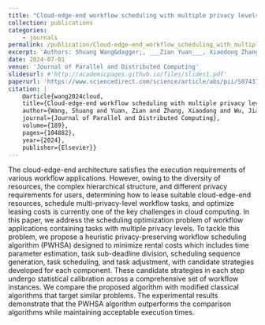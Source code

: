 ```yaml
---
title: "Cloud-edge-end workflow scheduling with multiple privacy levels"
collection: publications
categories: 
    - journals
permalink: /publication/Cloud-edge-end_workflow_scheduling_with_multiple_privacy_levels
excerpt: 'Authors: Shuang Wang&dagger;, ___Zian Yuan___, Xiaodong Zhang, Jiawen Wu, Yamin Wang'
date: 2024-07-01
venue: 'Journal of Parallel and Distributed Computing'
slidesurl: #'http://academicpages.github.io/files/slides1.pdf'
paperurl: 'https://www.sciencedirect.com/science/article/abs/pii/S0743731524000467'
citation: |
    @article{wang2024cloud,
    title={Cloud-edge-end workflow scheduling with multiple privacy levels},
    author={Wang, Shuang and Yuan, Zian and Zhang, Xiaodong and Wu, Jiawen and Wang, Yamin},
    journal={Journal of Parallel and Distributed Computing},
    volume={189},
    pages={104882},
    year={2024},
    publisher={Elsevier}}
---
```


The cloud-edge-end architecture satisfies the execution requirements of various workflow applications. However, owing to the diversity of resources, the complex hierarchical structure, and different privacy requirements for users, determining how to lease suitable cloud-edge-end resources, schedule multi-privacy-level workflow tasks, and optimize leasing costs is currently one of the key challenges in cloud computing. In this paper, we address the scheduling optimization problem of workflow applications containing tasks with multiple privacy levels. To tackle this problem, we propose a heuristic privacy-preserving workflow scheduling algorithm (PWHSA) designed to minimize rental costs which includes time parameter estimation, task sub-deadline division, scheduling sequence generation, task scheduling, and task adjustment, with candidate strategies developed for each component. These candidate strategies in each step undergo statistical calibration across a comprehensive set of workflow instances. We compare the proposed algorithm with modified classical algorithms that target similar problems. The experimental results demonstrate that the PWHSA algorithm outperforms the comparison algorithms while maintaining acceptable execution times.
